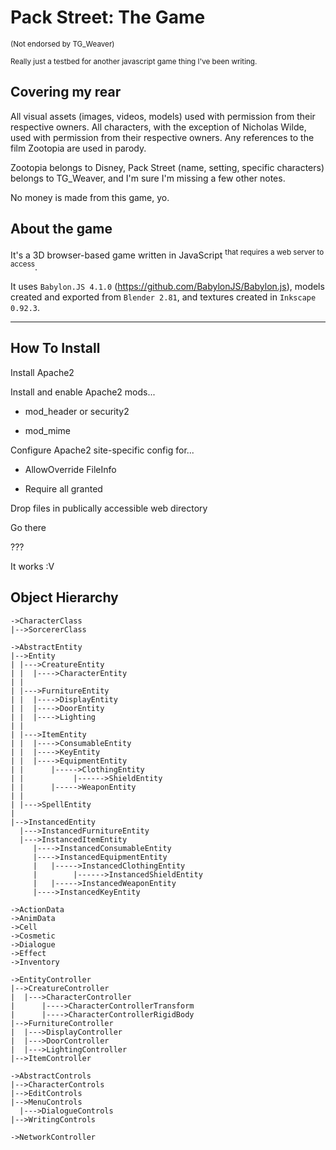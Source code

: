 # Pack Street: The Game

<sup>(Not endorsed by TG_Weaver)</sup>

<sup>Really just a testbed for another javascript game thing I've been writing.</sup>

## Covering my rear

All visual assets (images, videos, models) used with permission from their respective owners. All characters, with the exception of Nicholas Wilde, used with permission from their respective owners. Any references to the film Zootopia are used in parody.

Zootopia belongs to Disney, Pack Street (name, setting, specific characters) belongs to TG_Weaver, and I'm sure I'm missing a few other notes.

No money is made from this game, yo.

## About the game

It's a 3D browser-based game written in JavaScript <sup>that requires a web server to access</sup>.

It uses `Babylon.JS 4.1.0` (https://github.com/BabylonJS/Babylon.js), models created and exported from `Blender 2.81`, and textures created in `Inkscape 0.92.3`.

<hr/>

## How To Install

Install Apache2

Install and enable Apache2 mods...

- mod_header or security2
    
- mod_mime

Configure Apache2 site-specific config for...

- AllowOverride FileInfo

- Require all granted

Drop files in publically accessible web directory

Go there

???

It works :V

## Object Hierarchy
```
->CharacterClass
|-->SorcererClass

->AbstractEntity
|-->Entity
| |--->CreatureEntity
| |  |---->CharacterEntity
| |
| |--->FurnitureEntity
| |  |---->DisplayEntity
| |  |---->DoorEntity
| |  |---->Lighting
| |
| |--->ItemEntity
| |  |---->ConsumableEntity
| |  |---->KeyEntity
| |  |---->EquipmentEntity
| |      |----->ClothingEntity
| |           |------>ShieldEntity
| |      |----->WeaponEntity
| |
| |--->SpellEntity
|
|-->InstancedEntity
  |--->InstancedFurnitureEntity
  |--->InstancedItemEntity
     |---->InstancedConsumableEntity
     |---->InstancedEquipmentEntity
     |   |----->InstancedClothingEntity
     |        |------>InstancedShieldEntity
     |   |----->InstancedWeaponEntity
     |---->InstancedKeyEntity

->ActionData
->AnimData
->Cell
->Cosmetic
->Dialogue
->Effect
->Inventory

->EntityController
|-->CreatureController
|  |--->CharacterController
|      |---->CharacterControllerTransform
|      |---->CharacterControllerRigidBody
|-->FurnitureController
|  |--->DisplayController
|  |--->DoorController
|  |--->LightingController
|-->ItemController

->AbstractControls
|-->CharacterControls
|-->EditControls
|-->MenuControls
  |--->DialogueControls
|-->WritingControls

->NetworkController
```